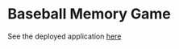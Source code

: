# Baseball Memory Game

See the deployed application [here](https://killianmh.github.io/baseball-click/)
